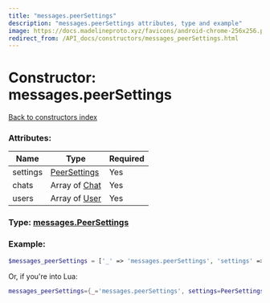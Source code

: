 ```yaml
---
title: "messages.peerSettings"
description: "messages.peerSettings attributes, type and example"
image: https://docs.madelineproto.xyz/favicons/android-chrome-256x256.png
redirect_from: /API_docs/constructors/messages_peerSettings.html
---
```

# Constructor: messages.peerSettings  
[Back to constructors index](index.md)



### Attributes:

| Name     |    Type       | Required |
|----------|---------------|----------|
|settings|[PeerSettings](../types/PeerSettings.md) | Yes|
|chats|Array of [Chat](../types/Chat.md) | Yes|
|users|Array of [User](../types/User.md) | Yes|



### Type: [messages.PeerSettings](../types/messages.PeerSettings.md)


### Example:

```php
$messages_peerSettings = ['_' => 'messages.peerSettings', 'settings' => PeerSettings, 'chats' => [Chat, Chat], 'users' => [User, User]];
```  


Or, if you're into Lua:

```lua
messages_peerSettings={_='messages.peerSettings', settings=PeerSettings, chats={Chat}, users={User}}

```


